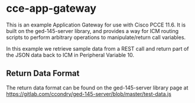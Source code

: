 # cce-app-gateway

This is an example Application Gateway for use with Cisco PCCE 11.6. It is built
on the ged-145-server library, and provides a way for ICM routing scripts to
perform arbitrary operations to manipulate/return call variables.

In this example we retrieve sample data from a REST call and return part of the
JSON data back to ICM in Peripheral Variable 10.

## Return Data Format
The return data format can be found on the ged-145-server library page at
https://gitlab.com/ccondry/ged-145-server/blob/master/test-data.js

